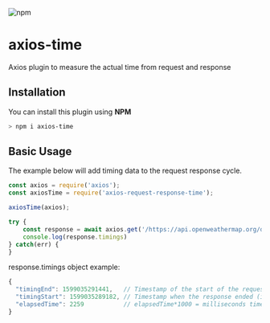 ![npm](https://img.shields.io/npm/v/axios-time)


# axios-time
Axios plugin to measure the actual time from request and response

## Installation
You can install this plugin using **NPM**
```bash
> npm i axios-time
```

## Basic Usage
The example below will add timing data to the request response cycle.
```js
const axios = require('axios');
const axiosTime = require('axios-request-response-time');

axiosTime(axios);

try {
    const response = await axios.get('/https://api.openweathermap.org/data/2.5/weather');
    console.log(response.timings)
} catch(err) {
}
```

response.timings object example:

```js
{
  "timingEnd": 1599035291441,   // Timestamp of the start of the request (in Unix Epoch milliseconds).
  "timingStart": 1599035289182, // Timestamp when the response ended (in Unix Epoch milliseconds).
  "elapsedTime": 2259           // elapsedTime*1000 = milliseconds time.
}
```